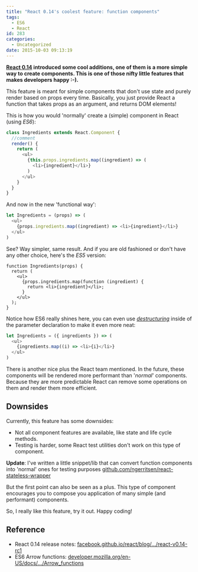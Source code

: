 ```yaml
---
title: "React 0.14's coolest feature: function components"
tags:
  - ES6
  - React
id: 283
categories:
  - Uncategorized
date: 2015-10-03 09:13:19
---
```


**[React 0.14](https://facebook.github.io/react/blog/2015/09/10/react-v0.14-rc1.html) introduced some cool additions, one of them is a more simple way to create components. This is one of those nifty little features that makes developers happy :-).**

<!-- more -->

This feature is meant for simple components that don't use state and purely render based on props every time. Basically, you just provide React a function that takes props as an argument, and returns DOM elements!

This is how you would 'normally' create a (simple) component in React (using _ES6_):

```javascript
class Ingredients extends React.Component {
  //comment
  render() {
    return (
      <ul>
        {this.props.ingredients.map((ingredient) => (
          <li>{ingredient}</li>}
        )
      </ul>
    }
  }
}
```

And now in the new 'functional way':

```javascript
let Ingredients = (props) => (
  <ul>
    {props.ingredients.map((ingredient) => <li>{ingredient}</li>}
  </ul>
)
```

See? Way simpler, same result. And if you are old fashioned or don't have any other choice, here's the _ES5_ version:

```
function Ingredients(props) {
  return (
    <ul>
      {props.ingredients.map(function (ingredient) {
        return <li>{ingredient}</li>;
      }
    </ul>
  );
}
```

Notice how ES6 really shines here, you can even use _[destructuring](https://developer.mozilla.org/en/docs/Web/JavaScript/Reference/Operators/Destructuring_assignment)_ inside of the parameter declaration to make it even more neat:

```javascript
let Ingredients = ({ ingredients }) => (
  <ul>
    {ingredients.map((i) => <li>{i}</li>}
  </ul>
)
```

There is another nice plus the React team mentioned. In the future, these components will be rendered more performant than '_normal_' components. Because they are more predictable React can remove some operations on them and render them more efficient.

## Downsides

Currently, this feature has some downsides:

*   Not all component features are available, like state and life cycle methods.
*   Testing is harder, some React test utilities don't work on this type of component.

**Update**: I've written a little snippet/lib that can convert function components into 'normal' ones for testing purposes [github.com/ngerritsen/react-stateless-wrapper](https://github.com/ngerritsen/react-stateless-wrapper)

But the first point can also be seen as a plus. This type of component encourages you to compose you application of many simple (and performant) components.

So, I really like this feature, try it out. Happy coding!

## Reference

*   React 0.14 release notes: [facebook.github.io/react/blog/.../react-v0.14-rc1](https://facebook.github.io/react/blog/2015/09/10/react-v0.14-rc1.html)
*   ES6 Arrow functions: [developer.mozilla.org/en-US/docs/.../Arrow_functions](https://developer.mozilla.org/en-US/docs/Web/JavaScript/Reference/Functions/Arrow_functions)
